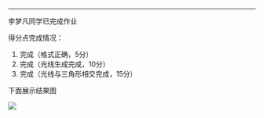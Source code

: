 ---

李梦凡同学已完成作业

得分点完成情况：

1. 完成（格式正确，5分）
2. 完成（光线生成完成，10分）
3. 完成（光线与三角形相交完成，15分）

下面展示结果图

![](./images/binary.ppm)
